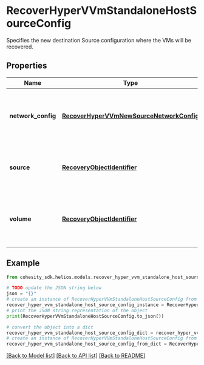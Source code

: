 # RecoverHyperVVmStandaloneHostSourceConfig

Specifies the new destination Source configuration where the VMs will be recovered.

## Properties

Name | Type | Description | Notes
------------ | ------------- | ------------- | -------------
**network_config** | [**RecoverHyperVVmNewSourceNetworkConfig**](RecoverHyperVVmNewSourceNetworkConfig.md) | Specifies the networking configuration to be applied to the recovered VMs. | [optional] 
**source** | [**RecoveryObjectIdentifier**](RecoveryObjectIdentifier.md) | Specifies the id of the parent source to recover the VMs. | 
**volume** | [**RecoveryObjectIdentifier**](RecoveryObjectIdentifier.md) | Specifies the datastore object where the VMs&#39; files should be recovered to. | 

## Example

```python
from cohesity_sdk.helios.models.recover_hyper_vvm_standalone_host_source_config import RecoverHyperVVmStandaloneHostSourceConfig

# TODO update the JSON string below
json = "{}"
# create an instance of RecoverHyperVVmStandaloneHostSourceConfig from a JSON string
recover_hyper_vvm_standalone_host_source_config_instance = RecoverHyperVVmStandaloneHostSourceConfig.from_json(json)
# print the JSON string representation of the object
print(RecoverHyperVVmStandaloneHostSourceConfig.to_json())

# convert the object into a dict
recover_hyper_vvm_standalone_host_source_config_dict = recover_hyper_vvm_standalone_host_source_config_instance.to_dict()
# create an instance of RecoverHyperVVmStandaloneHostSourceConfig from a dict
recover_hyper_vvm_standalone_host_source_config_from_dict = RecoverHyperVVmStandaloneHostSourceConfig.from_dict(recover_hyper_vvm_standalone_host_source_config_dict)
```
[[Back to Model list]](../README.md#documentation-for-models) [[Back to API list]](../README.md#documentation-for-api-endpoints) [[Back to README]](../README.md)


